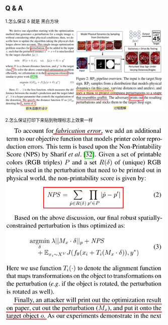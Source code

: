 
## Q & A

1.怎么保证 δ 就是 黑白方块
<div align=center><img src="/images/Screenshot from 2018-09-13 20-33-59.png"/></div>


2.怎么保证打印下来贴到物理标志上效果一样

<div align=center><img src="/images/Screenshot from 2018-09-13 20-43-45.png"/></div>

